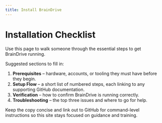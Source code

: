 ```yaml
---
title: Install BrainDrive
---
```


# Installation Checklist

Use this page to walk someone through the essential steps to get BrainDrive running.

Suggested sections to fill in:

1. **Prerequisites** – hardware, accounts, or tooling they must have before they begin.
2. **Setup Flow** – a short list of numbered steps, each linking to any supporting GitHub documentation.
3. **Verification** – how to confirm BrainDrive is running correctly.
4. **Troubleshooting** – the top three issues and where to go for help.

Keep the copy concise and link out to GitHub for command-level instructions so this site stays focused on guidance and training.
